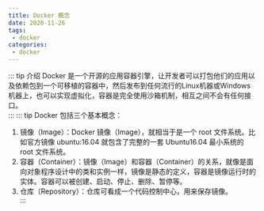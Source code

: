 ```yaml
---
title: Docker 概念
date: 2020-11-26
tags:
 - docker
categories:
 - docker
---
```


::: tip 介绍
Docker 是一个开源的应用容器引擎，让开发者可以打包他们的应用以及依赖包到一个可移植的容器中，然后发布到任何流行的Linux机器或Windows 机器上，也可以实现虚拟化，容器是完全使用沙箱机制，相互之间不会有任何接口。<br>
:::
::: tip Docker 包括三个基本概念：<br>
1. 镜像（Image）：Docker 镜像（Image），就相当于是一个 root 文件系统。比如官方镜像 ubuntu:16.04 就包含了完整的一套 Ubuntu16.04 最小系统的 root 文件系统。<br>
2. 容器（Container）：镜像（Image）和容器（Container）的关系，就像是面向对象程序设计中的类和实例一样，镜像是静态的定义，容器是镜像运行时的实体。容器可以被创建、启动、停止、删除、暂停等。<br>
3. 仓库（Repository）：仓库可看成一个代码控制中心，用来保存镜像。<br>
:::
 